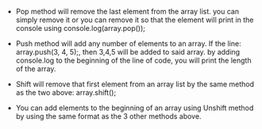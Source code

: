 - Pop method will remove the last element from the array list. you can simply remove it or you can remove it so that the element will print in the console using console.log(array.pop());

- Push method will add any number of elements to an array. If the line:
array.push(3, 4, 5);, then 3,4,5 will be added to said array. by adding console.log to the beginning of the line of code, you will print the length of the array.

- Shift will remove that first element from an array list by the same method as the two above: array.shift();

- You can add elements to the beginning of an array using Unshift method by using the same format as the 3 other methods above. 
